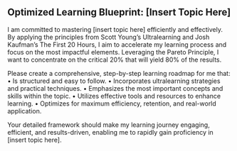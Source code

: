 ## Optimized Learning Blueprint: [Insert Topic Here]

I am committed to mastering [insert topic here] efficiently and effectively. By applying the principles from Scott Young’s Ultralearning and Josh Kaufman’s The First 20 Hours, I aim to accelerate my learning process and focus on the most impactful elements. Leveraging the Pareto Principle, I want to concentrate on the critical 20% that will yield 80% of the results.

Please create a comprehensive, step-by-step learning roadmap for me that:
	•	Is structured and easy to follow.
	•	Incorporates ultralearning strategies and practical techniques.
	•	Emphasizes the most important concepts and skills within the topic.
	•	Utilizes effective tools and resources to enhance learning.
	•	Optimizes for maximum efficiency, retention, and real-world application.

Your detailed framework should make my learning journey engaging, efficient, and results-driven, enabling me to rapidly gain proficiency in [insert topic here].
